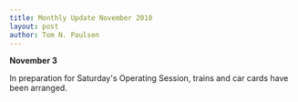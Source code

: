 ```yaml
---
title: Monthly Update November 2010 
layout: post
author: Tom N. Paulsen
---
```




 **November 3**   
  
 In preparation for Saturday's Operating Session, trains and car cards have been arranged. 
 
 